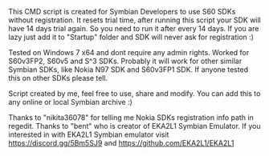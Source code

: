 This CMD script is created for Symbian Developers to use S60 SDKs without registration.
It resets trial time, after running this script your SDK will have 14 days trial again. So you need to run it after every 14 days. If you are lazy just add it to "Startup" folder and SDK will never ask for registration :)

Tested on Windows 7 x64 and dont require any admin rights.
Worked for S60v3FP2, S60v5 and S^3 SDKs. Probably it will work for other similar Symbian SDKs, like Nokia N97 SDK and S60v3FP1 SDK. If anyone tested this on other SDKs please tell. 

Script created by me, feel free to use, share and modify. You can add this to any online or local Symbian archive :)

Thanks to "nikita36078" for telling me Nokia SDKs registration info path in regedit.
Thanks to "bent" who is creator of EKA2L1 Symbian Emulator.
If you interested in with EKA2L1 Symbian emulator visit https://discord.gg/5Bm5SJ9 and https://github.com/EKA2L1/EKA2L1
